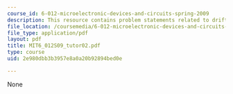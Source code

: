 ```yaml
---
course_id: 6-012-microelectronic-devices-and-circuits-spring-2009
description: This resource contains problem statements related to drift conduction.
file_location: /coursemedia/6-012-microelectronic-devices-and-circuits-spring-2009/2e980dbb3b3957e8a0a20b92894bed0e_MIT6_012S09_tutor02.pdf
file_type: application/pdf
layout: pdf
title: MIT6_012S09_tutor02.pdf
type: course
uid: 2e980dbb3b3957e8a0a20b92894bed0e

---
```

None